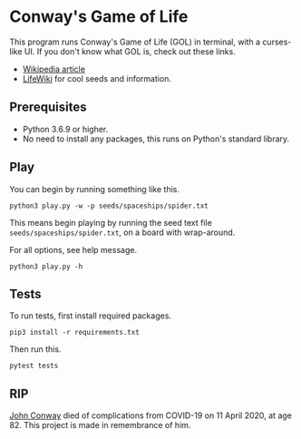 # Conway's Game of Life

This program runs Conway's Game of Life (GOL) in terminal, with a curses-like UI. If you don't know what GOL is, check out these links.

- [Wikipedia article](https://en.wikipedia.org/wiki/Conway%27s_Game_of_Life)
- [LifeWiki](https://conwaylife.com/wiki/Main_Page) for cool seeds and information.

## Prerequisites

- Python 3.6.9 or higher.
- No need to install any packages, this runs on Python's standard library.

## Play

You can begin by running something like this.

```
python3 play.py -w -p seeds/spaceships/spider.txt
```

This means begin playing by running the seed text file `seeds/spaceships/spider.txt`, on a board with wrap-around.

For all options, see help message.

```
python3 play.py -h
```

## Tests

To run tests, first install required packages.

```
pip3 install -r requirements.txt
```

Then run this.

```
pytest tests
```

## RIP

[John Conway](https://en.wikipedia.org/wiki/John_Horton_Conway#cite_note-dailyvoice-46) died of complications from COVID-19 on 11 April 2020, at age 82. This project is made in remembrance of him.

